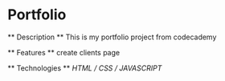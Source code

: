 Portfolio
=

** Description **
This is my portfolio project from codecademy

** Features **
create clients page

** Technologies **
*HTML / CSS / JAVASCRIPT*
